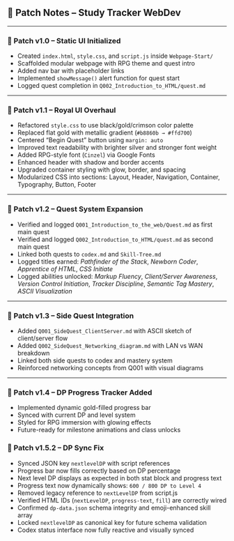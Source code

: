 ## 🧪 Patch Notes – Study Tracker WebDev

---

### 🧪 Patch v1.0 – Static UI Initialized

- Created `index.html`, `style.css`, and `script.js` inside `Webpage-Start/`
- Scaffolded modular webpage with RPG theme and quest intro
- Added nav bar with placeholder links
- Implemented `showMessage()` alert function for quest start
- Logged quest completion in `Q002_Introduction_to_HTML/quest.md`

---

### 🧪 Patch v1.1 – Royal UI Overhaul

- Refactored `style.css` to use black/gold/crimson color palette
- Replaced flat gold with metallic gradient (`#b8860b → #ffd700`)
- Centered “Begin Quest” button using `margin: auto`
- Improved text readability with brighter silver and stronger font weight
- Added RPG-style font (`Cinzel`) via Google Fonts
- Enhanced header with shadow and border accents
- Upgraded container styling with glow, border, and spacing
- Modularized CSS into sections: Layout, Header, Navigation, Container, Typography, Button, Footer

---

### 🧪 Patch v1.2 – Quest System Expansion

- Verified and logged `Q001_Introduction_to_the_web/Quest.md` as first main quest
- Verified and logged `Q002_Introduction_to_HTML/quest.md` as second main quest
- Linked both quests to `codex.md` and `Skill-Tree.md`
- Logged titles earned: *Pathfinder of the Stack*, *Newborn Coder*, *Apprentice of HTML*, *CSS Initiate*
- Logged abilities unlocked: *Markup Fluency*, *Client/Server Awareness*, *Version Control Initiation*, *Tracker Discipline*, *Semantic Tag Mastery*, *ASCII Visualization*

---

### 🧪 Patch v1.3 – Side Quest Integration

- Added `Q001_SideQuest_ClientServer.md` with ASCII sketch of client/server flow
- Added `Q002_SideQuest_Networking_diagram.md` with LAN vs WAN breakdown
- Linked both side quests to codex and mastery system
- Reinforced networking concepts from Q001 with visual diagrams

---

### 🧪 Patch v1.4 – DP Progress Tracker Added

- Implemented dynamic gold-filled progress bar  
- Synced with current DP and level system  
- Styled for RPG immersion with glowing effects  
- Future-ready for milestone animations and class unlocks

### 🧪 Patch v1.5.2 – DP Sync Fix

- Synced JSON key `nextlevelDP` with script references  
- Progress bar now fills correctly based on DP percentage  
- Next level DP displays as expected in both stat block and progress text  
- Progress text now dynamically shows: `600 / 800 DP to Level 4`  
- Removed legacy reference to `nextLevelDP` from script.js  
- Verified HTML IDs (`nextLevelDP`, `progress-text`, `fill`) are correctly wired  
- Confirmed `dp-data.json` schema integrity and emoji-enhanced skill array  
- Locked `nextlevelDP` as canonical key for future schema validation  
- Codex status interface now fully reactive and visually synced
